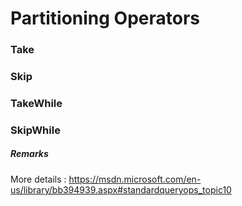 # Partitioning Operators
### Take
 

### Skip

### TakeWhile

### SkipWhile

##### Remarks

More details : https://msdn.microsoft.com/en-us/library/bb394939.aspx#standardqueryops_topic10